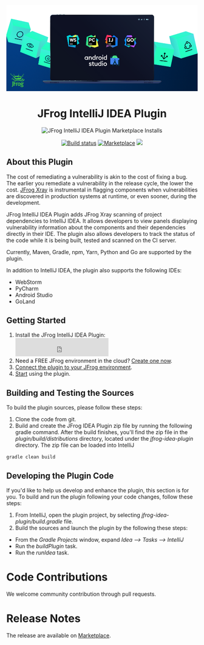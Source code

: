 [![](readme_image.png)](#readme)

<div align="center">

# JFrog IntelliJ IDEA Plugin 

![JFrog IntelliJ IDEA Plugin Marketplace Installs](https://img.shields.io/jetbrains/plugin/d/9834-jfrog?label=Marketplace%20installs&color=blue&style=for-the-badge)

[![Build status](https://github.com/jfrog/jfrog-idea-plugin/actions/workflows/test.yml/badge.svg)](https://github.com/jfrog/jfrog-idea-plugin/actions/workflows/test.yml)
[![Marketplace](https://img.shields.io/jetbrains/plugin/v/9834-jfrog)](https://plugins.jetbrains.com/plugin/9834-jfrog)
[![](https://img.shields.io/badge/Docs-%F0%9F%93%96-blue)](https://www.jfrog.com/confluence/display/JFROG/JFrog+IntelliJ+IDEA+Plugin)

</div>

## About this Plugin
The cost of remediating a vulnerability is akin to the cost of fixing a bug.
The earlier you remediate a vulnerability in the release cycle, the lower the cost.
[JFrog Xray](https://jfrog.com/xray/) is instrumental in flagging components when vulnerabilities are discovered in production systems at runtime,
or even sooner, during the development.

JFrog IntelliJ IDEA Plugin adds JFrog Xray scanning of project dependencies to IntelliJ IDEA.
It allows developers to view panels displaying vulnerability information about the components and their dependencies directly in their IDE.
The plugin also allows developers to track the status of the code while it is being built, tested and scanned on the CI server.

Currently, Maven, Gradle, npm, Yarn, Python and Go are supported by the plugin.

In addition to IntelliJ IDEA, the plugin also supports the following IDEs:
* WebStorm
* PyCharm
* Android Studio
* GoLand

## Getting Started
1. Install the JFrog IntelliJ IDEA Plugin: <iframe frameborder="none" width="245px" height="48px" src="https://plugins.jetbrains.com/embeddable/install/9834"></iframe>
2. Need a FREE JFrog environment in the cloud? [Create one now](#set-up-a-free-jfrog-environment-in-the-cloud).
3. [Connect the plugin to your JFrog environment](#connecting-to-your-jfrog-environment).
4. [Start](#using-the-plugin) using the plugin.

## Building and Testing the Sources

To build the plugin sources, please follow these steps:
1. Clone the code from git.
2. Build and create the JFrog IDEA Plugin zip file by running the following gradle command.
After the build finishes, you'll find the zip file in the *plugin/build/distributions* directory, located under the *jfrog-idea-plugin* directory.
The zip file can be loaded into IntelliJ

```
gradle clean build
```

## Developing the Plugin Code
If you'd like to help us develop and enhance the plugin, this section is for you.
To build and run the plugin following your code changes, follow these steps:

1. From IntelliJ, open the plugin project, by selecting *jfrog-idea-plugin/build.gradle* file.
2. Build the sources and launch the plugin by the following these steps:
* From the *Gradle Projects* window, expand *Idea --> Tasks -->  IntelliJ*
* Run the *buildPlugin* task.
* Run the *runIdea* task.

# Code Contributions
We welcome community contribution through pull requests.

# Release Notes
The release are available on [Marketplace](https://plugins.jetbrains.com/plugin/9834-jfrog/versions).

